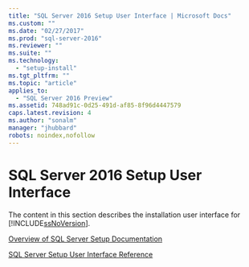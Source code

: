 ```yaml
---
title: "SQL Server 2016 Setup User Interface | Microsoft Docs"
ms.custom: ""
ms.date: "02/27/2017"
ms.prod: "sql-server-2016"
ms.reviewer: ""
ms.suite: ""
ms.technology: 
  - "setup-install"
ms.tgt_pltfrm: ""
ms.topic: "article"
applies_to: 
  - "SQL Server 2016 Preview"
ms.assetid: 748ad91c-0d25-491d-af85-8f96d4447579
caps.latest.revision: 4
ms.author: "sonalm"
manager: "jhubbard"
robots: noindex,nofollow
---
```

# SQL Server 2016 Setup User Interface
  The content in this section describes the installation user interface for [!INCLUDE[ssNoVersion](../a9notintoc/includes/ssnoversion-md.md)].  
  
 [Overview of SQL Server Setup Documentation](../a9retired/overview-of-sql-server-setup-documentation.md)  
  
 [SQL Server Setup User Interface Reference](../a9retired/sql-server-setup-user-interface-reference.md)  
  
  
